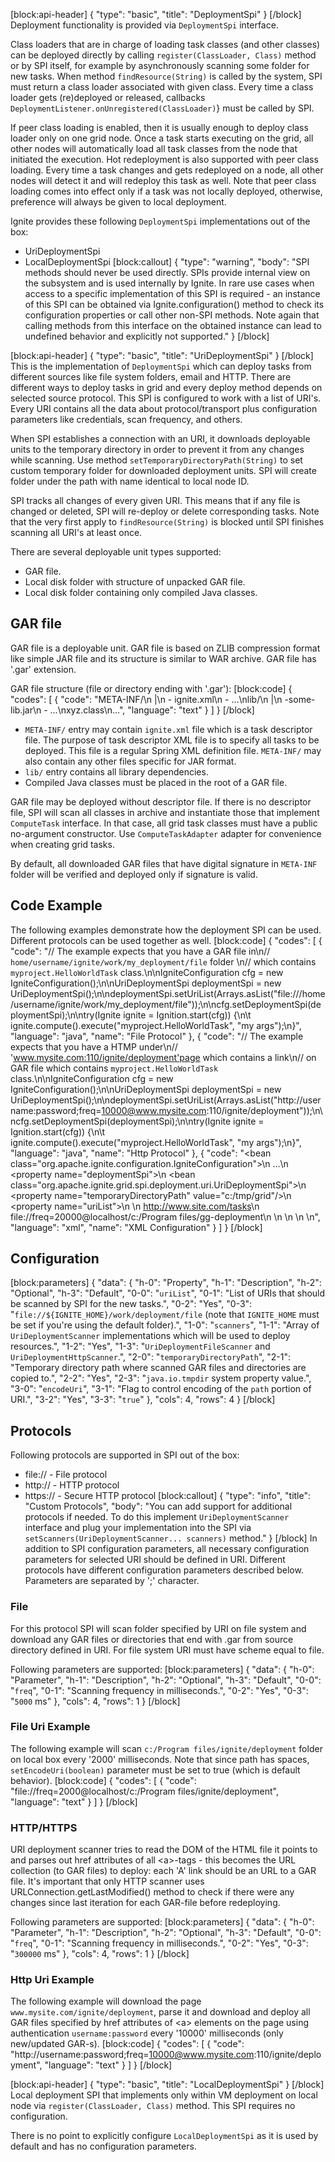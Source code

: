 [block:api-header]
{
  "type": "basic",
  "title": "DeploymentSpi"
}
[/block]
Deployment functionality is provided via `DeploymentSpi` interface.

Class loaders that are in charge of loading task classes (and other classes) can be deployed directly by calling `register(ClassLoader, Class)` method or by SPI itself, for example by asynchronously scanning some folder for new tasks. When method `findResource(String)` is called by the system, SPI must return a class loader associated with given class. Every time a class loader gets (re)deployed or released, callbacks `DeploymentListener.onUnregistered(ClassLoader)`} must be called by SPI.

If peer class loading is enabled, then it is usually enough to deploy class loader only on one grid node. Once a task starts executing on the grid, all other nodes will automatically load all task classes from the node that initiated the execution. Hot redeployment is also supported with peer class loading. Every time a task changes and gets redeployed on a node, all other nodes will detect it and will redeploy this task as well. Note that peer class loading comes into effect only if a task was not locally deployed, otherwise, preference will always be given to local deployment.

Ignite provides these following `DeploymentSpi` implementations out of the box:
  * UriDeploymentSpi
  * LocalDeploymentSpi
[block:callout]
{
  "type": "warning",
  "body": "SPI methods should never be used directly. SPIs provide internal view on the subsystem and is used internally by Ignite. In rare use cases when access to a specific implementation of this SPI is required - an instance of this SPI can be obtained via Ignite.configuration() method to check its configuration properties or call other non-SPI methods. Note again that calling methods from this interface on the obtained instance can lead to undefined behavior and explicitly not supported."
}
[/block]

[block:api-header]
{
  "type": "basic",
  "title": "UriDeploymentSpi"
}
[/block]
This is the implementation of `DeploymentSpi` which can deploy tasks from different sources like file system folders, email and HTTP. There are different ways to deploy tasks in grid and every deploy method depends on selected source protocol. This SPI is configured to work with a list of URI's. Every URI contains all the data about protocol/transport plus configuration parameters like credentials, scan frequency, and others.

When SPI establishes a connection with an URI, it downloads deployable units to the temporary directory in order to prevent it from any changes while scanning. Use method `setTemporaryDirectoryPath(String)` to set custom temporary folder for downloaded deployment units. SPI will create folder under the path with name identical to local node ID.

SPI tracks all changes of every given URI. This means that if any file is changed or deleted, SPI will re-deploy or delete corresponding tasks. Note that the very first apply to `findResource(String)` is blocked until SPI finishes scanning all URI's at least once.

There are several deployable unit types supported:
  * GAR file.
  * Local disk folder with structure of unpacked GAR file.
  * Local disk folder containing only compiled Java classes.

## GAR file
GAR file is a deployable unit. GAR file is based on ZLIB compression format like simple JAR file and its structure is similar to WAR archive. GAR file has '.gar' extension.

GAR file structure (file or directory ending with '.gar'):
[block:code]
{
  "codes": [
    {
      "code": "META-INF/\n        |\n         - ignite.xml\n         - ...\nlib/\n   |\n    -some-lib.jar\n    - ...\nxyz.class\n...",
      "language": "text"
    }
  ]
}
[/block]
  * `META-INF/` entry may contain `ignite.xml` file which is a task descriptor file. The purpose of task descriptor XML file is to specify all tasks to be deployed. This file is a regular Spring XML definition file. `META-INF/` may also contain any other files specific for JAR format.
  * `lib/` entry contains all library dependencies.
  * Compiled Java classes must be placed in the root of a GAR file.

GAR file may be deployed without descriptor file. If there is no descriptor file, SPI will scan all classes in archive and instantiate those that implement `ComputeTask` interface. In that case, all grid task classes must have a public no-argument constructor. Use `ComputeTaskAdapter` adapter for convenience when creating grid tasks.

By default, all downloaded GAR files that have digital signature in `META-INF` folder will be verified and deployed only if signature is valid.

## Code Example
The following examples demonstrate how the deployment SPI can be used. Different protocols can be used together as well. 
[block:code]
{
  "codes": [
    {
      "code": "// The example expects that you have a GAR file in\n// `home/username/ignite/work/my_deployment/file` folder \n// which contains `myproject.HelloWorldTask` class.\n\nIgniteConfiguration cfg = new IgniteConfiguration();\n\nUriDeploymentSpi deploymentSpi = new UriDeploymentSpi();\n\ndeploymentSpi.setUriList(Arrays.asList(\"file:///home/username/ignite/work/my_deployment/file\"));\n\ncfg.setDeploymentSpi(deploymentSpi);\n\ntry(Ignite ignite = Ignition.start(cfg)) {\n\t  ignite.compute().execute(\"myproject.HelloWorldTask\", \"my args\");\n}",
      "language": "java",
      "name": "File Protocol"
    },
    {
      "code": "// The example expects that you have a HTMP under\n// 'www.mysite.com:110/ignite/deployment'page which contains a link\n// on GAR file which contains `myproject.HelloWorldTask` class.\n\nIgniteConfiguration cfg = new IgniteConfiguration();\n\nUriDeploymentSpi deploymentSpi = new UriDeploymentSpi();\n\ndeploymentSpi.setUriList(Arrays.asList(\"http://username:password;freq=10000@www.mysite.com:110/ignite/deployment\"));\n\ncfg.setDeploymentSpi(deploymentSpi);\n\ntry(Ignite ignite = Ignition.start(cfg)) {\n\t  ignite.compute().execute(\"myproject.HelloWorldTask\", \"my args\");\n}",
      "language": "java",
      "name": "Http Protocol"
    },
    {
      "code": "<bean class=\"org.apache.ignite.configuration.IgniteConfiguration\">\n  ...\n  <property name=\"deploymentSpi\">\n    <bean class=\"org.apache.ignite.grid.spi.deployment.uri.UriDeploymentSpi\">\n      <property name=\"temporaryDirectoryPath\" value=\"c:/tmp/grid\"/>\n      <property name=\"uriList\">\n        <list>\n          <value>http://www.site.com/tasks</value>\n          <value>file://freq=20000@localhost/c:/Program files/gg-deployment</value>\n        </list>\n      </property>\n    </bean>\n  </property>\n</bean>",
      "language": "xml",
      "name": "XML Configuration"
    }
  ]
}
[/block]
## Configuration
[block:parameters]
{
  "data": {
    "h-0": "Property",
    "h-1": "Description",
    "h-2": "Optional",
    "h-3": "Default",
    "0-0": "`uriList`",
    "0-1": "List of URIs that should be scanned by SPI for the new tasks.",
    "0-2": "Yes",
    "0-3": "`file://${IGNITE_HOME}/work/deployment/file` (note that `IGNITE_HOME` must be set if you're using the default folder).",
    "1-0": "`scanners`",
    "1-1": "Array of `UriDeploymentScanner` implementations which will be used to deploy resources.",
    "1-2": "Yes",
    "1-3": "`UriDeploymentFileScanner` and `UriDeploymentHttpScanner`.",
    "2-0": "`temporaryDirectoryPath`",
    "2-1": "Temporary directory path where scanned GAR files and directories are copied to.",
    "2-2": "Yes",
    "2-3": "`java.io.tmpdir` system property value.",
    "3-0": "`encodeUri`",
    "3-1": "Flag to control encoding of the `path` portion of URI.",
    "3-2": "Yes",
    "3-3": "`true`"
  },
  "cols": 4,
  "rows": 4
}
[/block]
## Protocols
Following protocols are supported in SPI out of the box:
  * file:// - File protocol
  * http:// - HTTP protocol
  * https:// - Secure HTTP protocol
[block:callout]
{
  "type": "info",
  "title": "Custom Protocols",
  "body": "You can add support for additional protocols if needed. To do this implement `UriDeploymentScanner` interface and plug your implementation into the SPI via `setScanners(UriDeploymentScanner... scanners)` method."
}
[/block]
In addition to SPI configuration parameters, all necessary configuration parameters for selected URI should be defined in URI. Different protocols have different configuration parameters described below. Parameters are separated by ';' character.

### File
For this protocol SPI will scan folder specified by URI on file system and download any GAR files or directories that end with .gar from source directory defined in URI. For file system URI must have scheme equal to file.

Following parameters are supported:
[block:parameters]
{
  "data": {
    "h-0": "Parameter",
    "h-1": "Description",
    "h-2": "Optional",
    "h-3": "Default",
    "0-0": "`freq`",
    "0-1": "Scanning frequency in milliseconds.",
    "0-2": "Yes",
    "0-3": "`5000` ms"
  },
  "cols": 4,
  "rows": 1
}
[/block]
### File Uri Example
The following example will scan `c:/Program files/ignite/deployment` folder on local box every '2000' milliseconds. Note that since path has spaces, `setEncodeUri(boolean)` parameter must be set to true (which is default behavior).
[block:code]
{
  "codes": [
    {
      "code": "file://freq=2000@localhost/c:/Program files/ignite/deployment",
      "language": "text"
    }
  ]
}
[/block]
### HTTP/HTTPS
URI deployment scanner tries to read the DOM of the HTML file it points to and parses out href attributes of all &lt;a&gt;-tags - this becomes the URL collection (to GAR files) to deploy: each 'A' link should be an URL to a GAR file. It's important that only HTTP scanner uses URLConnection.getLastModified() method to check if there were any changes since last iteration for each GAR-file before redeploying. 

Following parameters are supported:
[block:parameters]
{
  "data": {
    "h-0": "Parameter",
    "h-1": "Description",
    "h-2": "Optional",
    "h-3": "Default",
    "0-0": "`freq`",
    "0-1": "Scanning frequency in milliseconds.",
    "0-2": "Yes",
    "0-3": "`300000` ms"
  },
  "cols": 4,
  "rows": 1
}
[/block]
### Http Uri Example
The following example will download the page `www.mysite.com/ignite/deployment`, parse it and download and deploy all GAR files specified by href attributes of &lt;a&gt; elements on the page using authentication `username:password` every '10000' milliseconds (only new/updated GAR-s).
[block:code]
{
  "codes": [
    {
      "code": "http://username:password;freq=10000@www.mysite.com:110/ignite/deployment",
      "language": "text"
    }
  ]
}
[/block]

[block:api-header]
{
  "type": "basic",
  "title": "LocalDeploymentSpi"
}
[/block]
Local deployment SPI that implements only within VM deployment on local node via `register(ClassLoader, Class)` method. This SPI requires no configuration.

There is no point to explicitly configure `LocalDeploymentSpi` as it is used by default and has no configuration parameters.